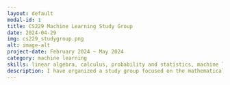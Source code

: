 ```yaml
---
layout: default
modal-id: 1
title: CS229 Machine Learning Study Group
date: 2024-04-29
img: cs229_studygroup.png
alt: image-alt
project-date: February 2024 ~ May 2024
category: machine learning
skills: linear algebra, calculus, probability and statistics, machine learning
description: I have organized a study group focused on the mathematical underpinnings of machine learning. We studied using the CS229 lecture videos from Stanford University. Feel free to take a look at the study agendas that have guided our sessions. <br> <a href="https://www.notion.so/Agenda-33b685df509e413db3d0986bcd122498">Study Agenda</a>
---
```

